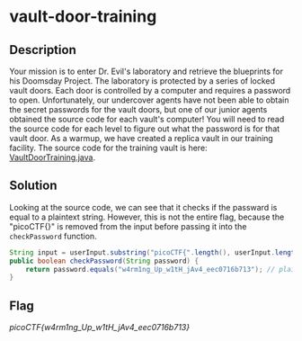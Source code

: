 # vault-door-training

## Description

Your mission is to enter Dr. Evil's laboratory and retrieve the blueprints for his Doomsday Project. The laboratory is protected by a series of locked vault doors. Each door is controlled by a computer and requires a password to open. Unfortunately, our undercover agents have not been able to obtain the secret passwords for the vault doors, but one of our junior agents obtained the source code for each vault's computer! You will need to read the source code for each level to figure out what the password is for that vault door. As a warmup, we have created a replica vault in our training facility. The source code for the training vault is here: [VaultDoorTraining.java](https://jupiter.challenges.picoctf.org/static/1afdf83322ee9c0040f8e3a3c047e18b/VaultDoorTraining.java).

## Solution

Looking at the source code, we can see that it checks if the passward is equal to a plaintext string. However, this is not the entire flag, because the "picoCTF{}" is removed from the input before passing it into the `checkPassword` function.

```java
String input = userInput.substring("picoCTF{".length(), userInput.length()-1); // picoCTF{} is removed with this line
public boolean checkPassword(String password) {
    return password.equals("w4rm1ng_Up_w1tH_jAv4_eec0716b713"); // plaintext password
}

```

## Flag

*picoCTF{w4rm1ng_Up_w1tH_jAv4_eec0716b713}*
